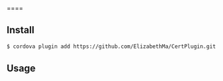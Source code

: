 
====

## Install

```bash
$ cordova plugin add https://github.com/ElizabethMa/CertPlugin.git
```

## Usage
